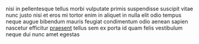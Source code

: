 nisi in pellentesque tellus morbi vulputate primis suspendisse suscipit vitae
nunc justo nisi et eros mi tortor enim in aliquet in nulla elit odio tempus
neque augue bibendum mauris feugiat condimentum odio aenean sapien nascetur
efficitur [praesent](generated_webpages/nam1.md) tellus sem ex porta id quam
felis vestibulum neque dui nunc amet egestas